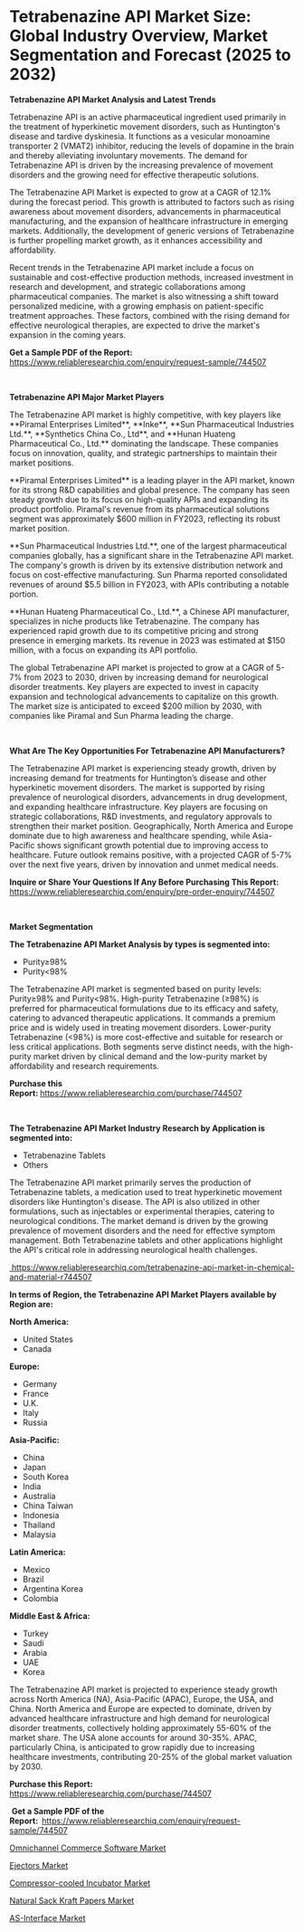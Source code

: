 <p><h1>Tetrabenazine API Market Size: Global Industry Overview, Market Segmentation and Forecast (2025 to 2032)</h1></p><p><strong>Tetrabenazine API Market Analysis and Latest Trends</strong></p>
<p><p>Tetrabenazine API is an active pharmaceutical ingredient used primarily in the treatment of hyperkinetic movement disorders, such as Huntington's disease and tardive dyskinesia. It functions as a vesicular monoamine transporter 2 (VMAT2) inhibitor, reducing the levels of dopamine in the brain and thereby alleviating involuntary movements. The demand for Tetrabenazine API is driven by the increasing prevalence of movement disorders and the growing need for effective therapeutic solutions.</p><p>The Tetrabenazine API Market is expected to grow at a CAGR of 12.1% during the forecast period. This growth is attributed to factors such as rising awareness about movement disorders, advancements in pharmaceutical manufacturing, and the expansion of healthcare infrastructure in emerging markets. Additionally, the development of generic versions of Tetrabenazine is further propelling market growth, as it enhances accessibility and affordability.</p><p>Recent trends in the Tetrabenazine API market include a focus on sustainable and cost-effective production methods, increased investment in research and development, and strategic collaborations among pharmaceutical companies. The market is also witnessing a shift toward personalized medicine, with a growing emphasis on patient-specific treatment approaches. These factors, combined with the rising demand for effective neurological therapies, are expected to drive the market's expansion in the coming years.</p></p>
<p><strong>Get a Sample PDF of the Report:&nbsp;</strong> <a href="https://www.reliableresearchiq.com/enquiry/request-sample/744507?utm_campaign=1876&utm_medium=2&utm_source=Github&utm_content=ia&utm_term=20012025&utm_id=tetrabenazine-api">https://www.reliableresearchiq.com/enquiry/request-sample/744507</a></p>
<p>&nbsp;</p>
<p><strong>Tetrabenazine API Major Market Players</strong></p>
<p><p>The Tetrabenazine API market is highly competitive, with key players like **Piramal Enterprises Limited**, **Inke**, **Sun Pharmaceutical Industries Ltd.**, **Synthetics China Co., Ltd**, and **Hunan Huateng Pharmaceutical Co., Ltd.** dominating the landscape. These companies focus on innovation, quality, and strategic partnerships to maintain their market positions.</p><p>**Piramal Enterprises Limited** is a leading player in the API market, known for its strong R&D capabilities and global presence. The company has seen steady growth due to its focus on high-quality APIs and expanding its product portfolio. Piramal's revenue from its pharmaceutical solutions segment was approximately $600 million in FY2023, reflecting its robust market position.</p><p>**Sun Pharmaceutical Industries Ltd.**, one of the largest pharmaceutical companies globally, has a significant share in the Tetrabenazine API market. The company's growth is driven by its extensive distribution network and focus on cost-effective manufacturing. Sun Pharma reported consolidated revenues of around $5.5 billion in FY2023, with APIs contributing a notable portion.</p><p>**Hunan Huateng Pharmaceutical Co., Ltd.**, a Chinese API manufacturer, specializes in niche products like Tetrabenazine. The company has experienced rapid growth due to its competitive pricing and strong presence in emerging markets. Its revenue in 2023 was estimated at $150 million, with a focus on expanding its API portfolio.</p><p>The global Tetrabenazine API market is projected to grow at a CAGR of 5-7% from 2023 to 2030, driven by increasing demand for neurological disorder treatments. Key players are expected to invest in capacity expansion and technological advancements to capitalize on this growth. The market size is anticipated to exceed $200 million by 2030, with companies like Piramal and Sun Pharma leading the charge.</p></p>
<p>&nbsp;</p>
<p><strong>What Are The Key Opportunities For Tetrabenazine API Manufacturers?</strong></p>
<p><p>The Tetrabenazine API market is experiencing steady growth, driven by increasing demand for treatments for Huntington’s disease and other hyperkinetic movement disorders. The market is supported by rising prevalence of neurological disorders, advancements in drug development, and expanding healthcare infrastructure. Key players are focusing on strategic collaborations, R&D investments, and regulatory approvals to strengthen their market position. Geographically, North America and Europe dominate due to high awareness and healthcare spending, while Asia-Pacific shows significant growth potential due to improving access to healthcare. Future outlook remains positive, with a projected CAGR of 5-7% over the next five years, driven by innovation and unmet medical needs.</p></p>
<p><strong>Inquire or Share Your Questions If Any Before Purchasing This Report:</strong> <a href="https://www.reliableresearchiq.com/enquiry/pre-order-enquiry/744507?utm_campaign=1876&utm_medium=2&utm_source=Github&utm_content=ia&utm_term=20012025&utm_id=tetrabenazine-api">https://www.reliableresearchiq.com/enquiry/pre-order-enquiry/744507</a></p>
<p>&nbsp;</p>
<p><strong>Market Segmentation</strong></p>
<p><strong>The Tetrabenazine API Market Analysis by types is segmented into:</strong></p>
<p><ul><li>Purity≥98%</li><li>Purity<98%</li></ul></p>
<p><p>The Tetrabenazine API market is segmented based on purity levels: Purity≥98% and Purity<98%. High-purity Tetrabenazine (≥98%) is preferred for pharmaceutical formulations due to its efficacy and safety, catering to advanced therapeutic applications. It commands a premium price and is widely used in treating movement disorders. Lower-purity Tetrabenazine (<98%) is more cost-effective and suitable for research or less critical applications. Both segments serve distinct needs, with the high-purity market driven by clinical demand and the low-purity market by affordability and research requirements.</p></p>
<p><strong>Purchase this Report:&nbsp;</strong><a href="https://www.reliableresearchiq.com/purchase/744507?utm_campaign=1876&utm_medium=2&utm_source=Github&utm_content=ia&utm_term=20012025&utm_id=tetrabenazine-api">https://www.reliableresearchiq.com/purchase/744507</a></p>
<p>&nbsp;</p>
<p><strong>The Tetrabenazine API Market Industry Research by Application is segmented into:</strong></p>
<p><ul><li>Tetrabenazine Tablets</li><li>Others</li></ul></p>
<p><p>The Tetrabenazine API market primarily serves the production of Tetrabenazine tablets, a medication used to treat hyperkinetic movement disorders like Huntington's disease. The API is also utilized in other formulations, such as injectables or experimental therapies, catering to neurological conditions. The market demand is driven by the growing prevalence of movement disorders and the need for effective symptom management. Both Tetrabenazine tablets and other applications highlight the API's critical role in addressing neurological health challenges.</p></p>
<p><a href="https://www.reliableresearchiq.com/tetrabenazine-api-market-in-chemical-and-material-r744507?utm_campaign=1876&utm_medium=2&utm_source=Github&utm_content=ia&utm_term=20012025&utm_id=tetrabenazine-api">&nbsp;https://www.reliableresearchiq.com/tetrabenazine-api-market-in-chemical-and-material-r744507</a></p>
<p><strong>In terms of Region, the Tetrabenazine API Market Players available by Region are:</strong></p>
<p>
    <p> <strong> North America: </strong>
        <ul>
            <li>United States</li>
            <li>Canada</li>
        </ul>
        </p> 
    <p> <strong> Europe: </strong>
        <ul>
            <li>Germany</li>
            <li>France</li>
            <li>U.K.</li>
            <li>Italy</li>
            <li>Russia</li>
        </ul>
        </p> 
    <p> <strong> Asia-Pacific: </strong>
        <ul>
            <li>China</li>
            <li>Japan</li>
            <li>South Korea</li>
            <li>India</li>
            <li>Australia</li>
            <li>China Taiwan</li>
            <li>Indonesia</li>
            <li>Thailand</li>
            <li>Malaysia</li>
        </ul>
        </p> 
    <p> <strong> Latin America: </strong>
        <ul>
            <li>Mexico</li>
            <li>Brazil</li>
            <li>Argentina Korea</li>
            <li>Colombia</li>
        </ul>
        </p> 
    <p> <strong> Middle East & Africa: </strong>
        <ul>
            <li>Turkey</li>
            <li>Saudi</li>
            <li>Arabia</li>
            <li>UAE</li>
            <li>Korea</li>
        </ul>
    </p>
    </p>
<p><p>The Tetrabenazine API market is projected to experience steady growth across North America (NA), Asia-Pacific (APAC), Europe, the USA, and China. North America and Europe are expected to dominate, driven by advanced healthcare infrastructure and high demand for neurological disorder treatments, collectively holding approximately 55-60% of the market share. The USA alone accounts for around 30-35%. APAC, particularly China, is anticipated to grow rapidly due to increasing healthcare investments, contributing 20-25% of the global market valuation by 2030.</p></p>
<p><strong>Purchase this Report: </strong><a href="https://www.reliableresearchiq.com/purchase/744507?utm_campaign=1876&utm_medium=2&utm_source=Github&utm_content=ia&utm_term=20012025&utm_id=tetrabenazine-api">https://www.reliableresearchiq.com/purchase/744507</a></p>
<p>&nbsp;<strong>Get a Sample PDF of the Report:&nbsp;&nbsp;</strong><a href="https://www.reliableresearchiq.com/enquiry/request-sample/744507?utm_campaign=1876&utm_medium=2&utm_source=Github&utm_content=ia&utm_term=20012025&utm_id=tetrabenazine-api">https://www.reliableresearchiq.com/enquiry/request-sample/744507</a></p>
<p><strong></strong></p>
<p><p><a href="https://www.linkedin.com/pulse/47-cagr-omnichannel-commerce-software-market-2025-2032-f3bmc?utm_campaign=1876&utm_medium=2&utm_source=Github&utm_content=ia&utm_term=20012025&utm_id=tetrabenazine-api">Omnichannel Commerce Software Market</a></p><p><a href="https://www.linkedin.com/pulse/navigating-competitive-landscape-ejectors-industry-market-6ff0c?utm_campaign=1876&utm_medium=2&utm_source=Github&utm_content=ia&utm_term=20012025&utm_id=tetrabenazine-api">Ejectors Market</a></p><p><a href="https://github.com/mezokathleen834/Market-Research-Report-List-1/blob/main/compressor-cooled-incubator-market.md?utm_campaign=1876&utm_medium=2&utm_source=Github&utm_content=ia&utm_term=20012025&utm_id=tetrabenazine-api">Compressor-cooled Incubator Market</a></p><p><a href="https://www.linkedin.com/pulse/projected-growth-natural-sack-kraft-papers-market-size-cagr-qfyze?utm_campaign=1876&utm_medium=2&utm_source=Github&utm_content=ia&utm_term=20012025&utm_id=tetrabenazine-api">Natural Sack Kraft Papers Market</a></p><p><a href="https://www.linkedin.com/pulse/as-interface-market-report-demographics-target-forecast-cagr-idioe?utm_campaign=1876&utm_medium=2&utm_source=Github&utm_content=ia&utm_term=20012025&utm_id=tetrabenazine-api">AS-Interface Market</a></p></p>